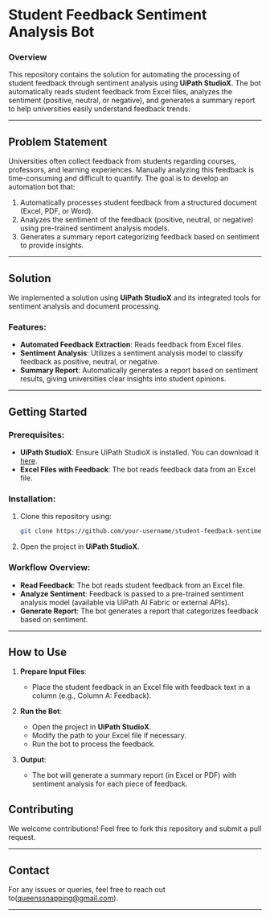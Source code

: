 # Student Feedback Sentiment Analysis Bot

### Overview

This repository contains the solution for automating the processing of student feedback through sentiment analysis using **UiPath StudioX**. The bot automatically reads student feedback from Excel files, analyzes the sentiment (positive, neutral, or negative), and generates a summary report to help universities easily understand feedback trends.

---

## Problem Statement

Universities often collect feedback from students regarding courses, professors, and learning experiences. Manually analyzing this feedback is time-consuming and difficult to quantify. The goal is to develop an automation bot that:
1. Automatically processes student feedback from a structured document (Excel, PDF, or Word).
2. Analyzes the sentiment of the feedback (positive, neutral, or negative) using pre-trained sentiment analysis models.
3. Generates a summary report categorizing feedback based on sentiment to provide insights.

---

## Solution

We implemented a solution using **UiPath StudioX** and its integrated tools for sentiment analysis and document processing.

### Features:
- **Automated Feedback Extraction**: Reads feedback from Excel files.
- **Sentiment Analysis**: Utilizes a sentiment analysis model to classify feedback as positive, neutral, or negative.
- **Summary Report**: Automatically generates a report based on sentiment results, giving universities clear insights into student opinions.

---

## Getting Started

### Prerequisites:
- **UiPath StudioX**: Ensure UiPath StudioX is installed. You can download it [here](https://www.uipath.com/product/studiox).
- **Excel Files with Feedback**: The bot reads feedback data from an Excel file.

### Installation:
1. Clone this repository using:
   ```bash
   git clone https://github.com/your-username/student-feedback-sentiment-analysis.git
   ```
2. Open the project in **UiPath StudioX**.

### Workflow Overview:
- **Read Feedback**: The bot reads student feedback from an Excel file.
- **Analyze Sentiment**: Feedback is passed to a pre-trained sentiment analysis model (available via UiPath AI Fabric or external APIs).
- **Generate Report**: The bot generates a report that categorizes feedback based on sentiment.

---

## How to Use

1. **Prepare Input Files**:
   - Place the student feedback in an Excel file with feedback text in a column (e.g., Column A: Feedback).

2. **Run the Bot**:
   - Open the project in **UiPath StudioX**.
   - Modify the path to your Excel file if necessary.
   - Run the bot to process the feedback.

3. **Output**:
   - The bot will generate a summary report (in Excel or PDF) with sentiment analysis for each piece of feedback.
     
## Contributing

We welcome contributions! Feel free to fork this repository and submit a pull request.

---

## Contact

For any issues or queries, feel free to reach out to(queenssnapping@gmail.com).

---
